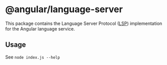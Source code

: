 # @angular/language-server

This package contains the Language Server Protocol ([LSP](https://microsoft.github.io/language-server-protocol/)) implementation for the Angular language service.

## Usage
See `node index.js --help`
